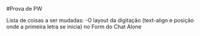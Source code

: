 #Prova de PW

Lista de coisas a ser mudadas:
-O layout da digitação (text-align e posição onde a primeira letra se inicia) no Form do Chat Alone